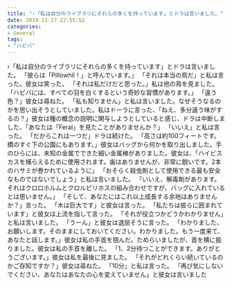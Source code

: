 ```yaml
---
title: "›「私は自分のライブラリにそれらの多くを持っています」とドラは言いました。"
date: 2019-11-27 22:55:52
categories:
- General
tags:
- "ハピバ"
---
```


›「私は自分のライブラリにそれらの多くを持っています」とドラは言いました。 「彼らは「Pillowhil！」と呼んでいます。」 「それは本当の鳥だ」と私は言った。彼女は笑った。 「それは私だけだと思った。」私は他の鳥を見ました。 「ハピバには、すべての羽を白くするという奇妙な習慣があります。」 「違う色？」彼女は尋ねた。 「私も知りません」と私は言いました。なぜそうなるのかを思い出そうとしていました。私はドーラに言った、「ねえ、多分違う味がするの？」彼女は種の概念の説明に関与しようとしていると感じ、ドラは中断しました、「あなたは「Feral」を見たことがありませんか？」 「いいえ」と私は言った。 「だからこれは一つだ」ドラは続けた。 「高さは約100フィートです。橋のすぐ下の公園にもあります。」彼女はバッグから何かを取り出しました。手のひらには、未知の金属でできた細い金属棒がありました。彼女は、「ハイビスカスを捕らえるために使用されます。歯はありませんが、非常に鋭いです。2本のハサミが巻かれているように」 「おそらく殺虫剤として使用できる最も安全なものではないでしょう」と私は言いました。 「いいえ、解毒剤があります。それはクロロホルムとクロルピリホスの組み合わせですが、バッグに入れているとは思いません。」 「そして、あなたにはこれ以上成長する余地はありませんか？」言った。 「木は巨大です」と彼女は言った。 「私たちは彼らに囲まれています」と彼女は上流を指して言った。 「それが役立つかどうかわかりません」と私は言いました。 「うーん」と彼女は退屈そうに言った。 「わかりました、お願いします。そのままにしておいてください。わかりました。もう一度来て、あなたと話します。」彼女は私の手首を掴んだ。ためらいましたが、首を横に振りました。彼女は私の手首を離した。 「1、2分待つことができます。ありがとうございます。」彼女は私を最後に見ました。 「それがどれくらい続いているのかご存知ですか？」彼女は尋ねた。 「10分」と私は言った。 「再び気にしないでください、あなたはあなたの心を変えていません」と彼女は言いました

